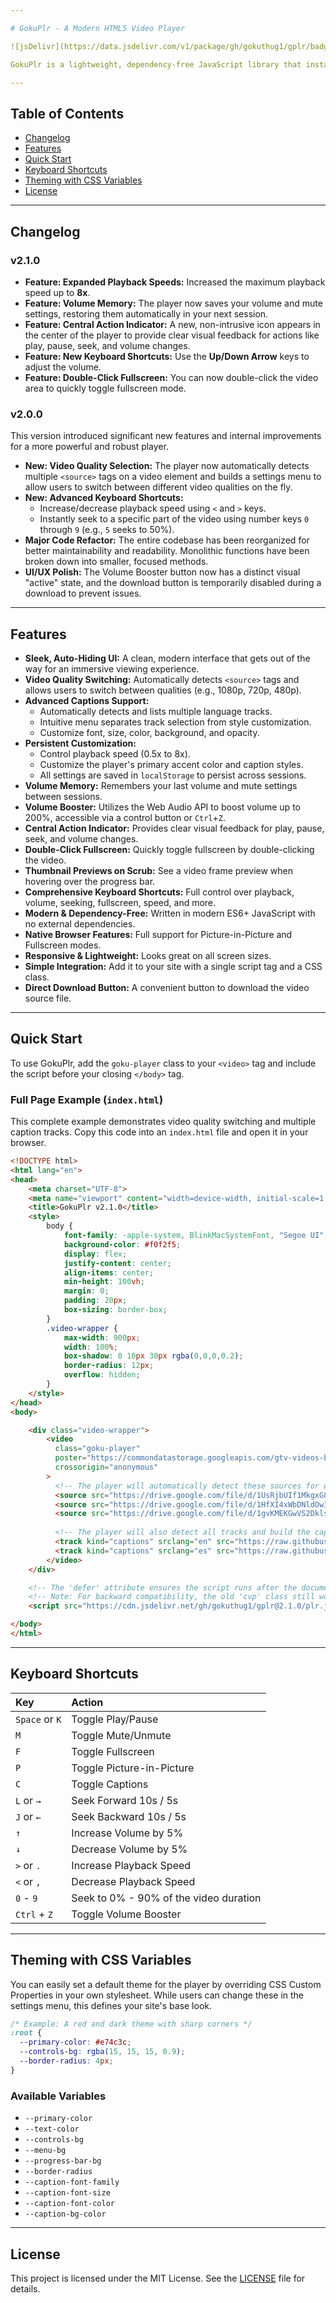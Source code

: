```yaml
---

# GokuPlr - A Modern HTML5 Video Player

![jsDelivr](https://data.jsdelivr.com/v1/package/gh/gokuthug1/gplr/badge?version=2.1.0)

GokuPlr is a lightweight, dependency-free JavaScript library that instantly upgrades standard HTML5 `<video>` elements into a beautiful and feature-rich player. It's designed for easy integration, high performance, and extensive customization.

---
```


## Table of Contents

- [Changelog](#changelog)
- [Features](#features)
- [Quick Start](#quick-start)
- [Keyboard Shortcuts](#keyboard-shortcuts)
- [Theming with CSS Variables](#theming-with-css-variables)
- [License](#license)

---

## Changelog

### v2.1.0

-   **Feature: Expanded Playback Speeds:** Increased the maximum playback speed up to **8x**.
-   **Feature: Volume Memory:** The player now saves your volume and mute settings, restoring them automatically in your next session.
-   **Feature: Central Action Indicator:** A new, non-intrusive icon appears in the center of the player to provide clear visual feedback for actions like play, pause, seek, and volume changes.
-   **Feature: New Keyboard Shortcuts:** Use the **Up/Down Arrow** keys to adjust the volume.
-   **Feature: Double-Click Fullscreen:** You can now double-click the video area to quickly toggle fullscreen mode.

### v2.0.0

This version introduced significant new features and internal improvements for a more powerful and robust player.

-   **New: Video Quality Selection:** The player now automatically detects multiple `<source>` tags on a video element and builds a settings menu to allow users to switch between different video qualities on the fly.
-   **New: Advanced Keyboard Shortcuts:**
    -   Increase/decrease playback speed using `<` and `>` keys.
    -   Instantly seek to a specific part of the video using number keys `0` through `9` (e.g., `5` seeks to 50%).
-   **Major Code Refactor:** The entire codebase has been reorganized for better maintainability and readability. Monolithic functions have been broken down into smaller, focused methods.
-   **UI/UX Polish:** The Volume Booster button now has a distinct visual "active" state, and the download button is temporarily disabled during a download to prevent issues.

---

## Features

-   **Sleek, Auto-Hiding UI:** A clean, modern interface that gets out of the way for an immersive viewing experience.
-   **Video Quality Switching:** Automatically detects `<source>` tags and allows users to switch between qualities (e.g., 1080p, 720p, 480p).
-   **Advanced Captions Support:**
    -   Automatically detects and lists multiple language tracks.
    -   Intuitive menu separates track selection from style customization.
    -   Customize font, size, color, background, and opacity.
-   **Persistent Customization:**
    -   Control playback speed (0.5x to 8x).
    -   Customize the player's primary accent color and caption styles.
    -   All settings are saved in `localStorage` to persist across sessions.
-   **Volume Memory:** Remembers your last volume and mute settings between sessions.
-   **Volume Booster:** Utilizes the Web Audio API to boost volume up to 200%, accessible via a control button or `Ctrl`+`Z`.
-   **Central Action Indicator:** Provides clear visual feedback for play, pause, seek, and volume changes.
-   **Double-Click Fullscreen:** Quickly toggle fullscreen by double-clicking the video.
-   **Thumbnail Previews on Scrub:** See a video frame preview when hovering over the progress bar.
-   **Comprehensive Keyboard Shortcuts:** Full control over playback, volume, seeking, fullscreen, speed, and more.
-   **Modern & Dependency-Free:** Written in modern ES6+ JavaScript with no external dependencies.
-   **Native Browser Features:** Full support for Picture-in-Picture and Fullscreen modes.
-   **Responsive & Lightweight:** Looks great on all screen sizes.
-   **Simple Integration:** Add it to your site with a single script tag and a CSS class.
-   **Direct Download Button:** A convenient button to download the video source file.

---

## Quick Start

To use GokuPlr, add the `goku-player` class to your `<video>` tag and include the script before your closing `</body>` tag.

### Full Page Example (`index.html`)

This complete example demonstrates video quality switching and multiple caption tracks. Copy this code into an `index.html` file and open it in your browser.

```html
<!DOCTYPE html>
<html lang="en">
<head>
    <meta charset="UTF-8">
    <meta name="viewport" content="width=device-width, initial-scale=1.0">
    <title>GokuPlr v2.1.0</title>
    <style>
        body {
            font-family: -apple-system, BlinkMacSystemFont, "Segoe UI", Roboto, Helvetica, Arial, sans-serif;
            background-color: #f0f2f5;
            display: flex;
            justify-content: center;
            align-items: center;
            min-height: 100vh;
            margin: 0;
            padding: 20px;
            box-sizing: border-box;
        }
        .video-wrapper {
            max-width: 900px;
            width: 100%;
            box-shadow: 0 10px 30px rgba(0,0,0,0.2);
            border-radius: 12px;
            overflow: hidden;
        }
    </style>
</head>
<body>

    <div class="video-wrapper">
        <video
          class="goku-player"
          poster="https://commondatastorage.googleapis.com/gtv-videos-bucket/sample/images/BigBuckBunny.jpg"
          crossorigin="anonymous"
        >
          <!-- The player will automatically detect these sources for quality switching -->
          <source src="https://drive.google.com/file/d/1UsRjbUIf1MkgxG8mFt6aMCaDgRzI-d6D/view?usp=sharing" type="video/mp4" size="1080" data-label="1080p HD" default>
          <source src="https://drive.google.com/file/d/1HfXI4xWbDNldOwIEaff4T6DYdw7W13nv/view?usp=sharing" type="video/mp4" size="2160" data-label="4K UHD">
          <source src="https://drive.google.com/file/d/1gvKMEKGwVS2DklsrIgKdoeN49m5bRZ-h/view?usp=sharing" type="video/avi" size="480" data-label="480p SD">
          
          <!-- The player will also detect all tracks and build the captions menu -->
          <track kind="captions" srclang="en" src="https://raw.githubusercontent.com/tnb1j/-/refs/heads/main/captions.vtt" label="English" default />
          <track kind="captions" srclang="es" src="https://raw.githubusercontent.com/tnb1j/-/refs/heads/main/captionses.vtt" label="Español" />
        </video>
    </div>

    <!-- The 'defer' attribute ensures the script runs after the document is parsed -->
    <!-- Note: For backward compatibility, the old 'cvp' class still works. -->
    <script src="https://cdn.jsdelivr.net/gh/gokuthug1/gplr@2.1.0/plr.js" defer></script>

</body>
</html>
```

---

## Keyboard Shortcuts

| Key            | Action                                        |
| :------------- | :-------------------------------------------- |
| `Space` or `K` | Toggle Play/Pause                             |
| `M`            | Toggle Mute/Unmute                            |
| `F`            | Toggle Fullscreen                             |
| `P`            | Toggle Picture-in-Picture                     |
| `C`            | Toggle Captions                               |
| `L` or `→`     | Seek Forward 10s / 5s                         |
| `J` or `←`     | Seek Backward 10s / 5s                        |
| `↑`            | Increase Volume by 5%                         |
| `↓`            | Decrease Volume by 5%                         |
| `>` or `.`     | Increase Playback Speed                       |
| `<` or `,`     | Decrease Playback Speed                       |
| `0` - `9`      | Seek to 0% - 90% of the video duration        |
| `Ctrl` + `Z`   | Toggle Volume Booster                         |

---

## Theming with CSS Variables

You can easily set a default theme for the player by overriding CSS Custom Properties in your own stylesheet. While users can change these in the settings menu, this defines your site's base look.

```css
/* Example: A red and dark theme with sharp corners */
:root {
  --primary-color: #e74c3c;
  --controls-bg: rgba(15, 15, 15, 0.9);
  --border-radius: 4px;
}
```

### Available Variables

-   `--primary-color`
-   `--text-color`
-   `--controls-bg`
-   `--menu-bg`
-   `--progress-bar-bg`
-   `--border-radius`
-   `--caption-font-family`
-   `--caption-font-size`
-   `--caption-font-color`
-   `--caption-bg-color`

---

## License

This project is licensed under the MIT License. See the [LICENSE](LICENSE) file for details.

